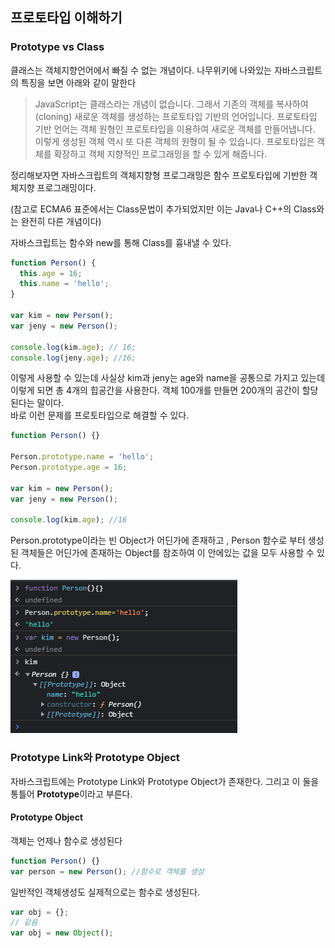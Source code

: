## 프로토타입 이해하기

### Prototype vs Class

클래스는 객체지향언어에서 빠질 수 없는 개념이다. 나무위키에 나와있는 자바스크립트의 특징을 보면 아래와 같이 말한다

> JavaScript는 클래스라는 개념이 없습니다. 그래서 기존의 객체를 복사하여(cloning) 새로운 객체를 생성하는 프로토타입 기반의 언어입니다. 프로토타입 기반 언어는 객체 원형인 프로토타입을 이용하여 새로운 객체를 만들어냅니다. 이렇게 생성된 객체 역시 또 다른 객체의 원형이 될 수 있습니다. 프로토타입은 객체를 확장하고 객체 지향적인 프로그래밍을 할 수 있게 해줍니다.

정리해보자면 자바스크립트의 객체지향형 프로그래밍은 함수 프로토타입에 기반한 객체지향 프로그래밍이다.

(참고로 ECMA6 표준에서는 Class문법이 추가되었지만 이는 Java나 C++의 Class와는 완전히 다른 개념이다)

자바스크립트는 함수와 new를 통해 Class를 흉내낼 수 있다.

```javascript
function Person() {
  this.age = 16;
  this.name = 'hello';
}

var kim = new Person();
var jeny = new Person();

console.log(kim.age); // 16;
console.log(jeny.age); //16;
```

이렇게 사용할 수 있는데 사실상 kim과 jeny는 age와 name을 공통으로 가지고 있는데 이렇게 되면 총 4개의 힙공간을 사용한다. 객체 100개를 만들면 200개의 공간이 할당된다는 말이다.  
바로 이런 문제를 프로토타입으로 해결할 수 있다.

```javascript
function Person() {}

Person.prototype.name = 'hello';
Person.prototype.age = 16;

var kim = new Person();
var jeny = new Person();

console.log(kim.age); //16
```

Person.prototype이라는 빈 Object가 어딘가에 존재하고 , Person 함수로 부터 생성된 객체들은 어딘가에 존재하는 Object를 참조하여 이 안에있는 값을 모두 사용할 수 있다.

![ex_screenshot](/asset/prototype.png)

### Prototype Link와 Prototype Object

자바스크립트에는 Prototype Link와 Prototype Object가 존재한다. 그리고 이 둘을 통틀어 **Prototype**이라고 부른다.

#### Prototype Object

객체는 언제나 함수로 생성된다

```javascript
function Person() {}
var person = new Person(); //함수로 객체를 생성
```

일반적인 객체생성도 실제적으로는 함수로 생성된다.

```javascript
var obj = {};
// 같음
var obj = new Object();
```

